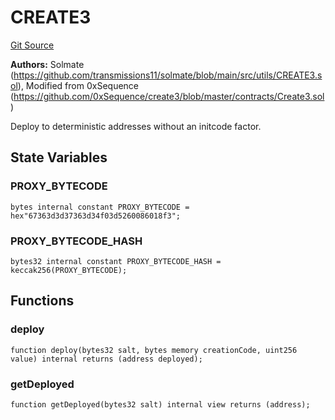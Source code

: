 # CREATE3
[Git Source](https://github.com/malda-protocol/malda-lending/blob/7babde64a69e0bddbfb8ee96e52976dd39acebdd/src\libraries\CREATE3.sol)

**Authors:**
Solmate (https://github.com/transmissions11/solmate/blob/main/src/utils/CREATE3.sol), Modified from 0xSequence (https://github.com/0xSequence/create3/blob/master/contracts/Create3.sol)

Deploy to deterministic addresses without an initcode factor.


## State Variables
### PROXY_BYTECODE

```solidity
bytes internal constant PROXY_BYTECODE = hex"67363d3d37363d34f03d5260086018f3";
```


### PROXY_BYTECODE_HASH

```solidity
bytes32 internal constant PROXY_BYTECODE_HASH = keccak256(PROXY_BYTECODE);
```


## Functions
### deploy


```solidity
function deploy(bytes32 salt, bytes memory creationCode, uint256 value) internal returns (address deployed);
```

### getDeployed


```solidity
function getDeployed(bytes32 salt) internal view returns (address);
```

